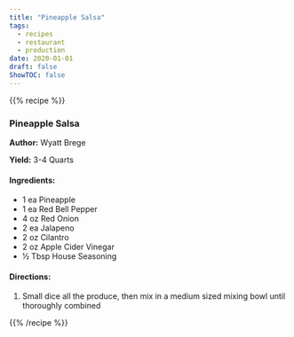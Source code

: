 ```yaml
---
title: "Pineapple Salsa"
tags:
  - recipes
  - restaurant
  - production
date: 2020-01-01 
draft: false
ShowTOC: false
---
```


{{% recipe %}}

### Pineapple Salsa

**Author:** Wyatt Brege

**Yield:** 3-4 Quarts 

#### Ingredients:

- 1 ea Pineapple
- 1 ea Red Bell Pepper
- 4 oz Red Onion
- 2 ea Jalapeno
- 2 oz Cilantro
- 2 oz Apple Cider Vinegar
- ½ Tbsp House Seasoning

#### Directions:

1.  Small dice all the produce, then mix in a medium sized mixing bowl
    until thoroughly combined



{{% /recipe %}}
